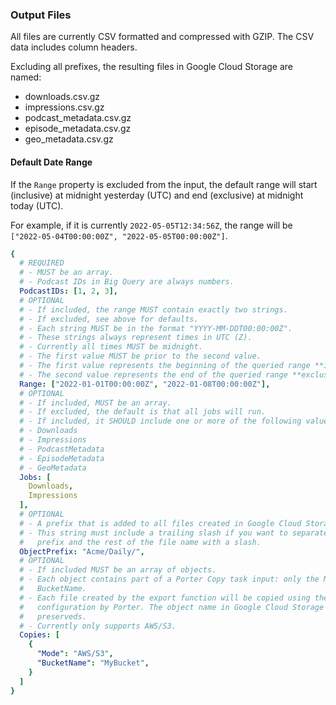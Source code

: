 ### Output Files

All files are currently CSV formatted and compressed with GZIP. The CSV data includes column headers.

Excluding all prefixes, the resulting files in Google Cloud Storage are named:

- downloads.csv.gz
- impressions.csv.gz
- podcast_metadata.csv.gz
- episode_metadata.csv.gz
- geo_metadata.csv.gz

#### Default Date Range

If the `Range` property is excluded from the input, the default range will start (inclusive) at midnight yesterday (UTC) and end (exclusive) at midnight today (UTC).

For example, if it is currently `2022-05-05T12:34:56Z`, the range will be `["2022-05-04T00:00:00Z", "2022-05-05T00:00:00Z"]`.

```yaml
{
  # REQUIRED
  # - MUST be an array.
  # - Podcast IDs in Big Query are always numbers.
  PodcastIDs: [1, 2, 3],
  # OPTIONAL
  # - If included, the range MUST contain exactly two strings.
  # - If excluded, see above for defaults.
  # - Each string MUST be in the format "YYYY-MM-DDT00:00:00Z".
  # - These strings always represent times in UTC (Z).
  # - Currently all times MUST be midnight.
  # - The first value MUST be prior to the second value.
  # - The first value represents the beginning of the queried range **inclusive**.
  # - The second value represents the end of the queried range **exclusive**.
  Range: ["2022-01-01T00:00:00Z", "2022-01-08T00:00:00Z"],
  # OPTIONAL
  # - If included, MUST be an array.
  # - If excluded, the default is that all jobs will run.
  # - If included, it SHOULD include one or more of the following values:
  # - Downloads
  # - Impressions
  # - PodcastMetadata
  # - EpisodeMetadata
  # - GeoMetadata
  Jobs: [
    Downloads,
    Impressions
  ],
  # OPTIONAL
  # - A prefix that is added to all files created in Google Cloud Storage.
  # - This string must include a trailing slash if you want to separate the
  #   prefix and the rest of the file name with a slash.
  ObjectPrefix: "Acme/Daily/",
  # OPTIONAL
  # - If included MUST be an array of objects.
  # - Each object contains part of a Porter Copy task input: only the Mode and
  #   BucketName.
  # - Each file created by the export function will be copied using the given
  #   configuration by Porter. The object name in Google Cloud Storage will be
  #   preserveds.
  # - Currently only supports AWS/S3.
  Copies: [
    {
      "Mode": "AWS/S3",
      "BucketName": "MyBucket",
    }
  ]
}
```
